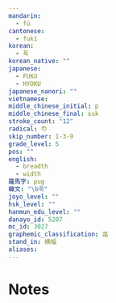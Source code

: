 ```yaml
---
mandarin:
  - fú
cantonese:
  - fuk1
korean:
  - 폭
korean_native: ""
japanese:
  - FUKU
  - HYOKU
japanese_nanori: ""
vietnamese:
middle_chinese_initial: p
middle_chinese_final: ɨuk
stroke_count: "12"
radical: 巾
skip_number: 1-3-9
grade_level: 5
pos: ""
english:
  - breadth
  - width
羅馬字: pug
韓文: "\b푹"
joyo_level: ""
hsk_level: ""
hanmun_edu_level: ""
danayo_id: 5207
mc_id: 3027
graphemic_classification: 畐
stand_in: 横幅
aliases:
---
```


# Notes
